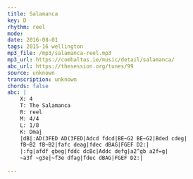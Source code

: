 ```yaml
---
title: Salamanca
key: D
rhythm: reel
mode: 
date: 2016-08-01
tags: 2015-16 wellington
mp3_file: /mp3/salamanca-reel.mp3
mp3_url: https://comhaltas.ie/music/detail/salamanca/
abc_url: https://thesession.org/tunes/99
source: unknown
transcription: unknown
chords: false
abc: |
    X: 4
    T: The Salamanca
    R: reel
    M: 4/4
    L: 1/8
    K: Dmaj
    |dB|:AD(3FED AD(3FED|Adcd fdcd|BE~G2 BE~G2|Bded cdeg|
    fB~B2 fB~B2|fafc deag|fdec dBAG|FGEF D2:|
    |:fg|afdf gbeg|fddc dcBc|Addc defg|a2^gb a2f=g|
    ~a3f ~g3e|~f3e dfag|fdec dBAG|FGEF D2:|
    
---
```


